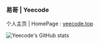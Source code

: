 ### 易哥 | Yeecode

个人主页 | HomePage : [yeecode.top](http://yeecode.top)

![Yeecode's GitHub stats](https://github-readme-stats.vercel.app/api?username=yeecode&show_icons=true&theme=cobalt)

<!--
**yeecode/yeecode** is a ✨ _special_ ✨ repository because its `README.md` (this file) appears on your GitHub profile.

Here are some ideas to get you started:

- 🔭 I’m currently working on ...
- 🌱 I’m currently learning ...
- 👯 I’m looking to collaborate on ...
- 🤔 I’m looking for help with ...
- 💬 Ask me about ...
- 📫 How to reach me: ...
- 😄 Pronouns: ...
- ⚡ Fun fact: ...
-->
